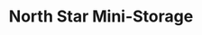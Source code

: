 ---
title: "North Star Mini-Storage"
url: /whitehorse/north-star-mini-storage-laberge-road/
shop: storage rental
---